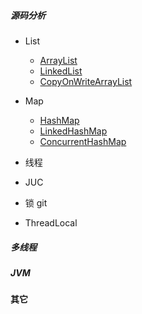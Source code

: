 ##### 源码分析
* List
	* [ArrayList](pdf/ArrayList源码分析.pdf) 
	* [LinkedList](linkedList.md) 
	* [CopyOnWriteArrayList](https://www.jianshu.com/p/20f346a19c62)
	
* Map
	* [HashMap](hashMap.md)
	* [LinkedHashMap](linkedHashMap.md)
	* [ConcurrentHashMap](concurrentHashMap.md)
* 线程

* JUC


* 锁
git

* ThreadLocal


##### 多线程



##### JVM


#### 其它